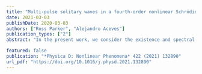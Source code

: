 ```yaml
---
title: "Multi-pulse solitary waves in a fourth-order nonlinear Schrödinger equation"
date: 2021-03-03
publishDate: 2020-03-03
authors: ["Ross Parker", "Alejandro Aceves"]
publication_types: ["2"]
abstract: "In the present work, we consider the existence and spectral stability of multi-pulse solitary wave solutions to a nonlinear Schrödinger equation with both fourth and second order dispersion terms. We first give a criterion for the existence of a single solitary wave solution in terms of the coefficients of the dispersion terms, and then show that a discrete family of multi-pulse solutions exists which is characterized by the distances between the individual pulses. We then reduce the spectral stability problem for these multi-pulses to computing the determinant of a matrix which is, to leading order, block diagonal. Under an additional assumption, which can be verified numerically, we show that all multi-pulses are spectrally unstable. For double pulses, numerical computations are presented which are in good agreement with our analytical results."

featured: false
publication: "*Physica D: Nonlinear Phenomena* 422 (2021) 132890"
url_pdf: "https://doi.org/10.1016/j.physd.2021.132890"
---
```


